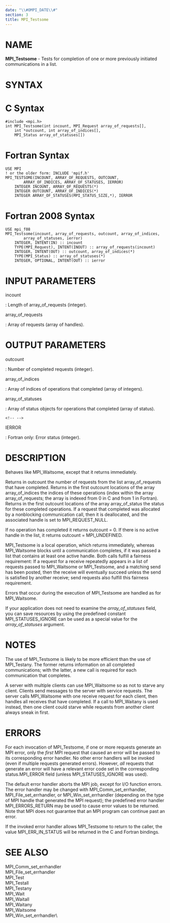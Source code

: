 ```yaml
---
date: "\\#OMPI_DATE\\#"
section: 3
title: MPI_Testsome
---
```


NAME
====

**MPI_Testsome** - Tests for completion of one or more previously
initiated communications in a list.

SYNTAX
======

C Syntax
========

    #include <mpi.h>
    int MPI_Testsome(int incount, MPI_Request array_of_requests[],
    	int *outcount, int array_of_indices[],
    	MPI_Status array_of_statuses[])

Fortran Syntax
==============

    USE MPI
    ! or the older form: INCLUDE 'mpif.h'
    MPI_TESTSOME(INCOUNT, ARRAY_OF_REQUESTS, OUTCOUNT,
    		ARRAY_OF_INDICES, ARRAY_OF_STATUSES, IERROR)
    	INTEGER	INCOUNT, ARRAY_OF_REQUESTS(*)
    	INTEGER	OUTCOUNT, ARRAY_OF_INDICES(*)
    	INTEGER	ARRAY_OF_STATUSES(MPI_STATUS_SIZE,*), IERROR

Fortran 2008 Syntax
===================

    USE mpi_f08
    MPI_Testsome(incount, array_of_requests, outcount, array_of_indices,
    		array_of_statuses, ierror)
    	INTEGER, INTENT(IN) :: incount
    	TYPE(MPI_Request), INTENT(INOUT) :: array_of_requests(incount)
    	INTEGER, INTENT(OUT) :: outcount, array_of_indices(*)
    	TYPE(MPI_Status) :: array_of_statuses(*)
    	INTEGER, OPTIONAL, INTENT(OUT) :: ierror

INPUT PARAMETERS
================

incount

:   Length of array_of_requests (integer).

array_of_requests

:   Array of requests (array of handles).

OUTPUT PARAMETERS
=================

outcount

:   Number of completed requests (integer).

array_of_indices

:   Array of indices of operations that completed (array of integers).

array_of_statuses

:   Array of status objects for operations that completed (array of
    status).

```{=html}
<!-- -->
```

IERROR

:   Fortran only: Error status (integer).

DESCRIPTION
===========

Behaves like MPI_Waitsome, except that it returns immediately.

Returns in outcount the number of requests from the list
array_of_requests that have completed. Returns in the first outcount
locations of the array array_of_indices the indices of these operations
(index within the array array_of_requests; the array is indexed from 0
in C and from 1 in Fortran). Returns in the first outcount locations of
the array array_of_status the status for these completed operations. If
a request that completed was allocated by a nonblocking communication
call, then it is deallocated, and the associated handle is set to
MPI_REQUEST_NULL.

If no operation has completed it returns outcount = 0. If there is no
active handle in the list, it returns outcount = MPI_UNDEFINED.

MPI_Testsome is a local operation, which returns immediately, whereas
MPI_Waitsome blocks until a communication completes, if it was passed a
list that contains at least one active handle. Both calls fulfill a
fairness requirement: If a request for a receive repeatedly appears in a
list of requests passed to MPI_Waitsome or MPI_Testsome, and a matching
send has been posted, then the receive will eventually succeed unless
the send is satisfied by another receive; send requests also fulfill
this fairness requirement.

Errors that occur during the execution of MPI_Testsome are handled as
for MPI_Waitsome.

If your application does not need to examine the *array_of_statuses*
field, you can save resources by using the predefined constant
MPI_STATUSES_IGNORE can be used as a special value for the
*array_of_statuses* argument.

NOTES
=====

The use of MPI_Testsome is likely to be more efficient than the use of
MPI_Testany. The former returns information on all completed
communications; with the latter, a new call is required for each
communication that completes.

A server with multiple clients can use MPI_Waitsome so as not to starve
any client. Clients send messages to the server with service requests.
The server calls MPI_Waitsome with one receive request for each client,
then handles all receives that have completed. If a call to MPI_Waitany
is used instead, then one client could starve while requests from
another client always sneak in first.

ERRORS
======

For each invocation of MPI_Testsome, if one or more requests generate an
MPI error, only the *first* MPI request that caused an error will be
passed to its corresponding error handler. No other error handlers will
be invoked (even if multiple requests generated errors). However, *all*
requests that generate an error will have a relevant error code set in
the corresponding status.MPI_ERROR field (unless MPI_STATUSES_IGNORE was
used).

The default error handler aborts the MPI job, except for I/O function
errors. The error handler may be changed with MPI_Comm_set_errhandler,
MPI_File_set_errhandler, or MPI_Win_set_errhandler (depending on the
type of MPI handle that generated the MPI request); the predefined error
handler MPI_ERRORS_RETURN may be used to cause error values to be
returned. Note that MPI does not guarantee that an MPI program can
continue past an error.

If the invoked error handler allows MPI_Testsome to return to the
caller, the value MPI_ERR_IN_STATUS will be returned in the C and
Fortran bindings.

SEE ALSO
========

MPI_Comm_set_errhandler\
MPI_File_set_errhandler\
MPI_Test\
MPI_Testall\
MPI_Testany\
MPI_Wait\
MPI_Waitall\
MPI_Waitany\
MPI_Waitsome\
MPI_Win_set_errhandler\
